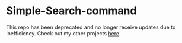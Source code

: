 # Simple-Search-command

This repo has been deprecated and no longer receive updates due to inefficiency. Check out my other projects [here](https://github.com/KK-Designs "KK-Designs") 
